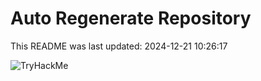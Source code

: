 # Auto Regenerate Repository

This README was last updated: 2024-12-21 10:26:17

 ![TryHackMe](https://tryhackme.com/badge/533634)
